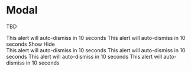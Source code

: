 # Modal

TBD


<div class="mt-3 mb-3">
    <us-row>
        <us-col>
            <us-alert :show="showAlert2" variant="info" :time="20" show-countdown @onDismissed="reset()" class="mb-1">This alert will auto-dismiss in 10 seconds</us-alert>
        </us-col>
        <us-col>
            <us-alert :show="showAlert2" variant="info" :time="20" @onDismissed="reset()">This alert will auto-dismiss in 10 seconds</us-alert>
        </us-col>
    </us-row>
    <us-button class="mt-1" variant="primary" @click="showAlert2 = true">Show</us-button>
    <us-button class="mt-1" variant="primary" @click="showAlert2 = false">Hide</us-button>
</div>


<div class="mt-3 mb-3">
    <us-row>
        <us-col>
            <us-alert :show="showAlert2" variant="info" class="mb-1">This alert will auto-dismiss in 10 seconds</us-alert>
        </us-col>
        <us-col>
            <us-alert :show="showAlert2" variant="info">This alert will auto-dismiss in 10 seconds</us-alert>
        </us-col>
    </us-row>
    <us-row>
        <us-col>
            <us-alert :show="showAlert2" variant="info" class="mb-1" title="Info">This alert will auto-dismiss in 10 seconds</us-alert>
        </us-col>
        <us-col>
            <us-alert :show="showAlert2" variant="info">This alert will auto-dismiss in 10 seconds</us-alert>
        </us-col>
    </us-row>    
</div>



<script>
export default {
    data() {
        return {
            showAlert1: true,
            showAlert2: true
        };
    },
    methods: {
        reset(val){
            console.log(`reset ${val}`);
            this.showAlert2 = false;
        }
    }
};
</script>